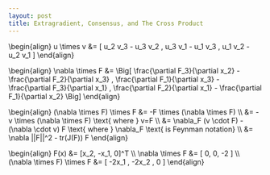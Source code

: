 ```yaml
---
layout: post
title: Extragradient, Consensus, and The Cross Product
---
```


\begin{align}
  u \times v &= \[ u_2 v_3 - u_3 v_2 , u_3 v_1 - u_1 v_3 , u_1 v_2 - u_2 v_1 \]
\end{align}

\begin{align}
  \nabla \times F &= \Big\[ \frac{\partial F_3}{\partial x_2} - \frac{\partial F_2}{\partial x_3} , \frac{\partial F_1}{\partial x_3} - \frac{\partial F_3}{\partial x_1} , \frac{\partial F_2}{\partial x_1} - \frac{\partial F_1}{\partial x_2} \Big\]
\end{align}

\begin{align}
  (\nabla \times F) \times F &= -F \times (\nabla \times F) \\\\
  &= -v \times (\nabla \times F) \text{ where } v=F \\\\
  &= \nabla_F (v \cdot F) - (\nabla \cdot v) F \text{ where } \nabla_F \text{ is Feynman notation} \\\\
  &= \nabla ||F||^2 - tr(J(F)) F
\end{align}

\begin{align}
  F(x) &= \[x_2, -x_1, 0\]^T \\\\
  \nabla \times F &= \[ 0, 0, -2 \] \\\\
  (\nabla \times F) \times F &= \[ -2x_1 , -2x_2 , 0 \]
\end{align}
